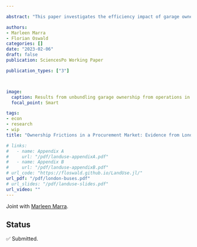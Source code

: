 ```yaml
---

abstract: "This paper investigates the efficiency impact of garage ownership frictions in the procurement of public bus transportation services in London. In this market, operators are less competitive for routes far from their garages, leading to local monopoly rents. Empty bus travel between garages and routes (*dead miles*) is found to account for about 13 percent of driving time in this market. Consequentially, sizeable effects of dead mile minutes on bids and procurement costs are estimated. Taking the urban context and the demand side as given, and treating this market as a typical network industry, counterfactual simulations evaluate the effect of unbundling the ownership of bus garages from the operation of the bus routes. Letting a central dispatcher allocate buses to garages would reduce total dead miles by 14%, with corresponding reductions in operating costs and harmful pollutant emissions."

authors:
- Marleen Marra
- Florian Oswald
categories: []
date: "2023-02-06"
draft: false
publication: SciencesPo Working Paper

publication_types: ["3"]



image:
  caption: Results from unbundling garage ownership from operations in London bus procurement market
  focal_point: Smart

tags:
- econ
- research
- wip
title: "Ownership Frictions in a Procurement Market: Evidence from London Buses"

# links:
#   - name: Appendix A
#     url: "/pdf/landuse-appendixA.pdf"
#   - name: Appendix B
#     url: "/pdf/landuse-appendixB.pdf"      
# url_code: "https://floswald.github.io/LandUse.jl/"
url_pdf: "/pdf/london-buses.pdf"
# url_slides: "/pdf/landuse-slides.pdf"
url_video: ""
---
```


Joint with [Marleen Marra](https://www.marleenmarra.nl).

## Status

✅ Submitted.